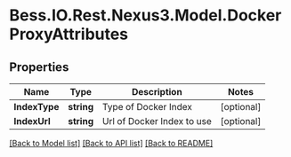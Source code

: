 # Bess.IO.Rest.Nexus3.Model.DockerProxyAttributes
## Properties

Name | Type | Description | Notes
------------ | ------------- | ------------- | -------------
**IndexType** | **string** | Type of Docker Index | [optional] 
**IndexUrl** | **string** | Url of Docker Index to use | [optional] 

[[Back to Model list]](../README.md#documentation-for-models) [[Back to API list]](../README.md#documentation-for-api-endpoints) [[Back to README]](../README.md)

